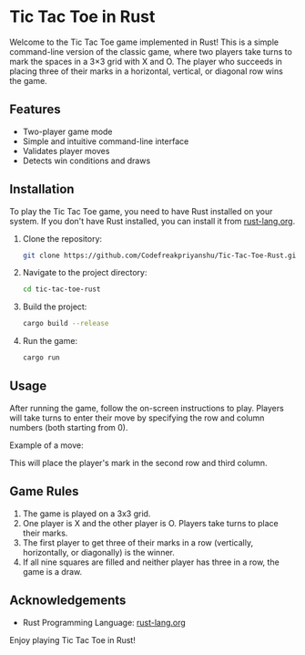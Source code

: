 # Tic Tac Toe in Rust

Welcome to the Tic Tac Toe game implemented in Rust! This is a simple command-line version of the classic game, where two players take turns to mark the spaces in a 3×3 grid with X and O. The player who succeeds in placing three of their marks in a horizontal, vertical, or diagonal row wins the game.

## Features

- Two-player game mode
- Simple and intuitive command-line interface
- Validates player moves
- Detects win conditions and draws

## Installation

To play the Tic Tac Toe game, you need to have Rust installed on your system. If you don't have Rust installed, you can install it from [rust-lang.org](https://www.rust-lang.org/).

1. Clone the repository:
    ```sh
    git clone https://github.com/Codefreakpriyanshu/Tic-Tac-Toe-Rust.git
    ```
2. Navigate to the project directory:
    ```sh
    cd tic-tac-toe-rust
    ```
3. Build the project:
    ```sh
    cargo build --release
    ```
4. Run the game:
    ```sh
    cargo run
    ```

## Usage

After running the game, follow the on-screen instructions to play. Players will take turns to enter their move by specifying the row and column numbers (both starting from 0).

Example of a move:


This will place the player's mark in the second row and third column.

## Game Rules

1. The game is played on a 3x3 grid.
2. One player is X and the other player is O. Players take turns to place their marks.
3. The first player to get three of their marks in a row (vertically, horizontally, or diagonally) is the winner.
4. If all nine squares are filled and neither player has three in a row, the game is a draw.


## Acknowledgements

- Rust Programming Language: [rust-lang.org](https://www.rust-lang.org/)


Enjoy playing Tic Tac Toe in Rust!


